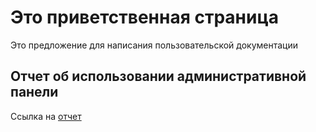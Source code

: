 # Это приветственная страница

Это предложение для написания пользовательской документации

## Отчет об использовании административной панели

Ссылка на [отчет](https://docs.google.com/document/d/1lViaseAtni6aKj0bM9t45o7XNl_Km9eE/edit?usp=sharing&ouid=112383437388739349751&rtpof=true&sd=true)
